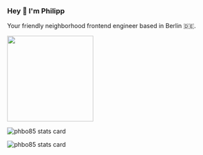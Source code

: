 ### Hey 👋  I'm Philipp

<p>Your friendly neighborhood frontend engineer based in Berlin 🇩🇪.</p>
<p>
<img align="center" src="https://media1.giphy.com/media/13HgwGsXF0aiGY/giphy.gif" width="200px" />
</p>

<p>
<img align="center" src="https://github-readme-stats.vercel.app/api?username=phbo85&show_icons=true&theme=tokyonight" alt="phbo85 stats card" />
</p>
<p>
<img align="center" src="https://github-readme-stats.vercel.app/api/top-langs?username=phbo85&theme=tokyonight&layout=compact" alt="phbo85 stats card" />
</p>


